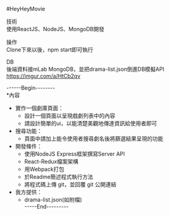 #HeyHeyMovie

技術  
使用ReactJS、NodeJS、MongoDB開發  
  
操作  
Clone下來以後，npm start即可執行  
  
DB  
後端資料接mLab MongoDB，並把drama-list.json倒進DB模擬API  
https://imgur.com/a/HtCb2qv  
  
------Begin--------  
*內容
  * 實作一個劇庫頁面：
    * 設計一個頁面以呈現戲劇列表中的內容
    * 請設計簡單的ui，以能清楚美觀地傳達資訊給使用者即可
  * 搜尋功能：
    * 頁面中請加上能令使用者搜尋劇名後將篩選結果呈現的功能
  * 開發條件：
    * 使用NodeJS Express框架撰寫Server API
    * React-Redux檔案架構
    * 用Webpack打包
    * 於Readme簡述程式執行方法
    * 將程式碼上傳 git，並回覆 git 公開連結
  * 我方提供：
    * drama-list.json(如附檔)  
-----End---------

